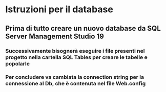 # Istruzioni per il database
## Prima di tutto creare un nuovo database da SQL Server Management Studio 19
### Successivamente bisognerà eseguire i file presenti nel progetto nella cartella SQL Tables per creare le tabelle e popolarle
### Per concludere va cambiata la connection string per la connessione al Db, che è contenuta nel file Web.config

